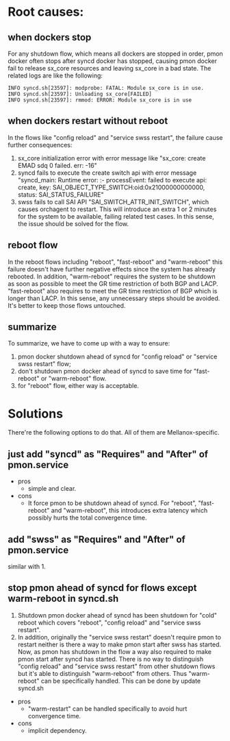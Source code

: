 # Root causes:
## when dockers stop
For any shutdown flow, which means all dockers are stopped in order, pmon docker often stops after syncd docker has stopped, causing pmon docker fail to release sx_core resources and leaving sx_core in a bad state. The related logs are like the following:

    INFO syncd.sh[23597]: modprobe: FATAL: Module sx_core is in use.
    INFO syncd.sh[23597]: Unloading sx_core[FAILED]
    INFO syncd.sh[23597]: rmmod: ERROR: Module sx_core is in use

## when dockers restart without reboot
In the flows like "config reload" and "service swss restart", the failure cause further consequences:
1. sx_core initialization error with error message like "sx_core: create EMAD sdq 0 failed. err: -16"
2. syncd fails to execute the create switch api with error message "syncd_main: Runtime error: :- processEvent: failed to execute api: create, key: SAI_OBJECT_TYPE_SWITCH:oid:0x21000000000000, status: SAI_STATUS_FAILURE"
3. swss fails to call SAI API "SAI_SWITCH_ATTR_INIT_SWITCH", which causes orchagent to restart.
This will introduce an extra 1 or 2 minutes for the system to be available, failing related test cases. In this sense, the issue should be solved for the flow.

## reboot flow
In the reboot flows including "reboot", "fast-reboot" and "warm-reboot" this failure doesn't have further negative effects since the system has already rebooted. In addition, "warm-reboot" requires the system to be shutdown as soon as possible to meet the GR time restriction of both BGP and LACP. "fast-reboot" also requires to meet the GR time restriction of BGP which is longer than LACP. In this sense, any unnecessary steps should be avoided. It's better to keep those flows untouched.

## summarize
To summarize, we have to come up with a way to ensure:
1. pmon docker shutdown ahead of syncd for "config reload" or "service swss restart" flow;
2. don't shutdown pmon docker ahead of syncd to save time for "fast-reboot" or "warm-reboot" flow.
3. for "reboot" flow, either way is acceptable.

# Solutions
There're the following options to do that. All of them are Mellanox-specific.
## just add "syncd" as "Requires" and "After" of pmon.service
- pros
  - simple and clear.
- cons
  - It force pmon to be shutdown ahead of syncd. For "reboot", "fast-reboot" and "warm-reboot", this introduces extra latency which possibly hurts the total convergence time.

## add "swss" as "Requires" and "After" of pmon.service
similar with 1.

## stop pmon ahead of syncd for flows except warm-reboot in syncd.sh
1. Shutdown pmon docker ahead of syncd has been shutdown for "cold" reboot which covers "reboot", "config reload" and "service swss restart".
2. In addition, originally the "service swss restart" doesn't require pmon to restart neither is there a way to make pmon start after swss has started. Now, as pmon has shutdown in the flow a way also required to make pmon start after syncd has started. There is no way to distinguish "config reload" and "service swss restart" from other shutdown flows but it's able to distinguish "warm-reboot" from others. Thus "warm-reboot" can be specifically handled.
This can be done by update syncd.sh
- pros
  - "warm-restart" can be handled specifically to avoid hurt convergence time.
- cons
  - implicit dependency.
